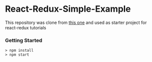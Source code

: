 # React-Redux-Simple-Example

This repository was clone from [this one](https://github.com/StephenGrider/ReduxSimpleStarter) and used as starter project for react-redux tutorials

### Getting Started

```
> npm install
> npm start
```
